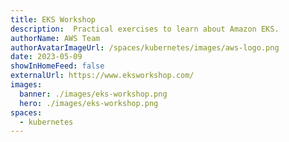 ```yaml
---
title: EKS Workshop 
description:  Practical exercises to learn about Amazon EKS.
authorName: AWS Team
authorAvatarImageUrl: /spaces/kubernetes/images/aws-logo.png
date: 2023-05-09
showInHomeFeed: false
externalUrl: https://www.eksworkshop.com/
images:
  banner: ./images/eks-workshop.png
  hero: ./images/eks-workshop.png
spaces:
  - kubernetes
---
```

